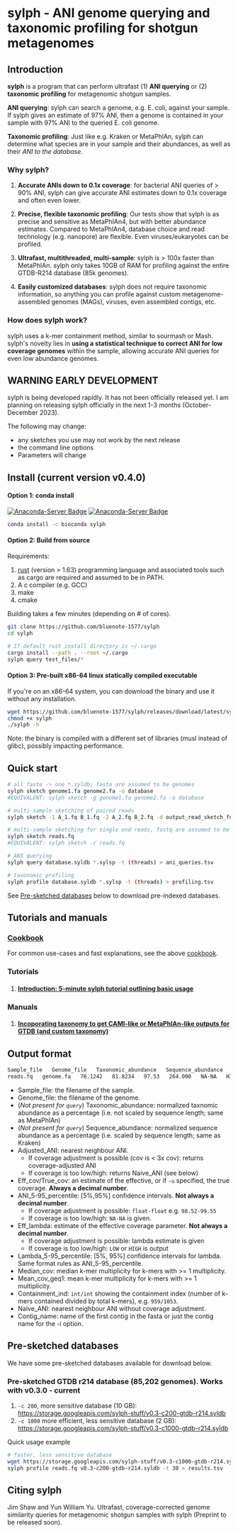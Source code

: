 # sylph -  ANI genome querying and taxonomic profiling for shotgun metagenomes 

## Introduction

**sylph** is a program that can perform ultrafast (1) **ANI querying** or (2) **taxonomic profiling** for metagenomic shotgun samples. 

**ANI querying**: sylph can search a genome, e.g. E. coli, against your sample. If sylph gives an estimate of 97% ANI, then a genome is contained in your sample with 97% ANI to the queried E. coli genome. 

**Taxonomic profiling**: Just like e.g. Kraken or MetaPhlAn, sylph can determine what species are in your sample and their abundances, as well as their _ANI to the database_.

### Why sylph?

1. **Accurate ANIs down to 0.1x coverage**: for bacterial ANI queries of > 90% ANI, sylph can give accurate ANI estimates down to 0.1x coverage and often even lower.

2. **Precise, flexible taxonomic profiling**: Our tests show that sylph is as precise and sensitive as MetaPhlAn4, but with better abundance estimates. Compared to MetaPhlAn4, database choice and read technology (e.g. nanopore) are flexible. Even viruses/eukaryotes can be profiled.  

3. **Ultrafast, multithreaded, multi-sample**: sylph is > 100x faster than MetaPhlAn. sylph only takes 10GB of RAM for profiling against the entire GTDB-R214 database (85k genomes).

4. **Easily customized databases**: sylph does not require taxonomic information, so anything you can profile against custom metagenome-assembled genomes (MAGs), viruses, even assembled contigs, etc.

### How does sylph work?

sylph uses a k-mer containment method, similar to sourmash or Mash. sylph's novelty lies in **using a statistical technique to correct ANI for low coverage genomes** within the sample, allowing accurate ANI queries for even low abundance genomes.

## WARNING EARLY DEVELOPMENT

sylph is being developed rapidly. It has not been officially released yet. I am planning on releasing sylph officially in the next 1-3 months (October-December 2023).  

The following may change:
   - any sketches you use may not work by the next release
   - the command line options
   - Parameters will change 

##  Install (current version v0.4.0)

#### Option 1: conda install 
[![Anaconda-Server Badge](https://anaconda.org/bioconda/sylph/badges/version.svg)](https://anaconda.org/bioconda/sylph)
[![Anaconda-Server Badge](https://anaconda.org/bioconda/sylph/badges/latest_release_date.svg)](https://anaconda.org/bioconda/sylph)

```sh
conda install -c bioconda sylph
```

#### Option 2: Build from source

Requirements:
1. [rust](https://www.rust-lang.org/tools/install) (version > 1.63) programming language and associated tools such as cargo are required and assumed to be in PATH.
2. A c compiler (e.g. GCC)
3. make
4. cmake

Building takes a few minutes (depending on # of cores).

```sh
git clone https://github.com/bluenote-1577/sylph
cd sylph

# If default rust install directory is ~/.cargo
cargo install --path . --root ~/.cargo
sylph query test_files/*
```
#### Option 3: Pre-built x86-64 linux statically compiled executable

If you're on an x86-64 system, you can download the binary and use it without any installation. 

```sh
wget https://github.com/bluenote-1577/sylph/releases/download/latest/sylph
chmod +x sylph
./sylph -h
```

Note: the binary is compiled with a different set of libraries (musl instead of glibc), possibly impacting performance. 

## Quick start

```sh
# all fasta -> one *.syldb; fasta are assumed to be genomes
sylph sketch genome1.fa genome2.fa -o database
#EQUIVALENT: sylph sketch -g genome1.fa genome2.fa -o database

# multi-sample sketching of paired reads
sylph sketch -1 A_1.fq B_1.fq -2 A_2.fq B_2.fq -d output_read_sketch_folder

# multi-sample sketching for single end reads, fastq are assumed to be reads
sylph sketch reads.fq 
#EQUIVALENT: sylph sketch -r reads.fq

# ANI querying 
sylph query database.syldb *.sylsp -t (threads) > ani_queries.tsv

# taxonomic profiling 
sylph profile database.syldb *.sylsp -t (threads) > profiling.tsv
```

See [Pre-sketched databases](#pre-databases) below to download pre-indexed databases. 

## Tutorials and manuals

### [Cookbook](https://github.com/bluenote-1577/sylph/wiki/sylph-cookbook)

For common use-cases and fast explanations, see the above [cookbook](https://github.com/bluenote-1577/sylph/wiki/sylph-cookbook). 

### Tutorials

1. #### [Introduction: 5-minute sylph tutorial outlining basic usage](https://github.com/bluenote-1577/sylph/wiki/5%E2%80%90minute-sylph-tutorial)

### Manuals

1. #### [Incoporating taxonomy to get CAMI-like or MetaPhlAn-like outputs for GTDB (and custom taxonomy)](https://github.com/bluenote-1577/sylph/wiki/MetaPhlAn-or-CAMI%E2%80%90like-output-with-the-GTDB-database)

## Output format

```sh
Sample_file   Genome_file   Taxonomic_abundance   Sequence_abundance   Adjusted_ANI   Eff_cov   ANI_5-95_percentile   Eff_lambda   Lambda_5-95_percentile   Median_cov   Mean_cov_geq1   Containment_ind   Naive_ANI   Contig_name
reads.fq   genome.fa   78.1242   81.8234   97.53   264.000   NA-NA   HIGH   NA-NA   264   264.143   10281/22299   97.53   NC_016901.1 Shewanella baltica OS678, complete genome
```

- Sample_file: the filename of the sample.
- Genome_file: the filename of the genome.
- (*Not present for `query`*) Taxonomic_abundance: normalized taxnomic abundance as a percentage (i.e. not scaled by sequence length; same as MetaPhlAn)
- (*Not present for `query`*) Sequence_abundance: normalized sequence abundance as a percentage (i.e. scaled by sequence length; same as Kraken)
- Adjusted_ANI: nearest neighbour ANI.
    * If coverage adjustment is possible (cov is < 3x cov): returns coverage-adjusted ANI
    * If coverage is too low/high: returns Naive_ANI (see below)
- Eff_cov/True_cov: an estimate of the effective, or if `-u` specified, the true coverage. **Always a decimal number.** 
- ANI_5-95_percentile: [5%,95%] confidence intervals. **Not always a decimal number**.
   * If coverage adjustment is possible: `float-float` e.g. `98.52-99.55`
   * If coverage is too low/high: `NA-NA` is given. 
- Eff_lambda: estimate of the effective coverage parameter. **Not always a decimal number**. 
    * If coverage adjustment is possible: lambda estimate is given
    * If coverage is too low/high: `LOW` or `HIGH` is output
- Lambda_5-95_percentile: [5%, 95%] confidence intervals for lambda. Same format rules as ANI_5-95_percentile.
- Median_cov: median k-mer multiplicity for k-mers with >= 1 multiplicity.
- Mean_cov_geq1: mean k-mer multiplicity for k-mers with >= 1 multiplicity.
- Containment_ind: `int/int` showing the containment index (number of k-mers contained divided by total k-mers), e.g. `959/1053`.
- Naive_ANI: nearest neighbour ANI without coverage adjustment.
- Contig_name: name of the first contig in the fasta or just the contig name for the -i option.

<a name="pre-databases"></a>
## Pre-sketched databases

We have some pre-sketched databases available for download below. 

### Pre-sketched GTDB r214 database (85,202 genomes). Works with v0.3.0 - current

1. `-c 200`, more sensitive database (10 GB): https://storage.googleapis.com/sylph-stuff/v0.3-c200-gtdb-r214.syldb
3. `-c 1000` more efficient, less sensitive database (2 GB): https://storage.googleapis.com/sylph-stuff/v0.3-c1000-gtdb-r214.syldb

Quick usage example

```sh
# faster, less sensitive database
wget https://storage.googleapis.com/sylph-stuff/v0.3-c1000-gtdb-r214.syldb
sylph profile reads.fq v0.3-c200-gtdb-r214.syldb -t 30 > results.tsv
```

## Citing sylph

Jim Shaw and Yun William Yu. Ultrafast, coverage-corrected genome similarity queries for metagenomic shotgun samples with sylph (Preprint to be released soon). 

